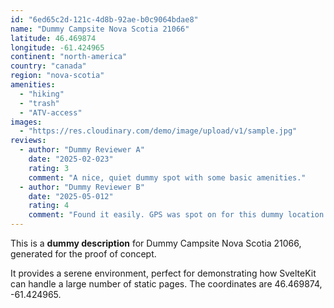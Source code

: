 ```yaml
---
id: "6ed65c2d-121c-4d8b-92ae-b0c9064bdae8"
name: "Dummy Campsite Nova Scotia 21066"
latitude: 46.469874
longitude: -61.424965
continent: "north-america"
country: "canada"
region: "nova-scotia"
amenities:
  - "hiking"
  - "trash"
  - "ATV-access"
images:
  - "https://res.cloudinary.com/demo/image/upload/v1/sample.jpg"
reviews:
  - author: "Dummy Reviewer A"
    date: "2025-02-023"
    rating: 3
    comment: "A nice, quiet dummy spot with some basic amenities."
  - author: "Dummy Reviewer B"
    date: "2025-05-012"
    rating: 4
    comment: "Found it easily. GPS was spot on for this dummy location."
---
```


This is a **dummy description** for Dummy Campsite Nova Scotia 21066, generated for the proof of concept.

It provides a serene environment, perfect for demonstrating how SvelteKit can handle a large number of static pages. The coordinates are 46.469874, -61.424965.
